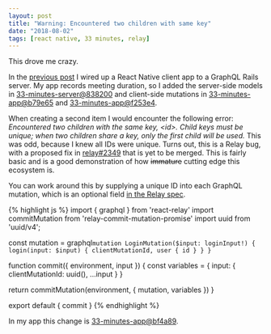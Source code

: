 ```yaml
---
layout: post
title: "Warning: Encountered two children with same key"
date: "2018-08-02"
tags: [react native, 33 minutes, relay]
---
```

This drove me crazy.

In the [previous post](/2018/08/01/wiring-up-a-react-native-client-to-a-rails-graphql-server.html) I wired up a React Native client app to a GraphQL Rails server. My app records meeting duration, so I added the server-side models in [33-minutes-server@838200](https://github.com/33-minutes/33-minutes-server/commit/8382006996c82eb267f25854739487f2e26bedc3) and client-side mutations in [33-minutes-app@b79e65](https://github.com/33-minutes/33-minutes-app/commit/b79e65ea0bb7bc1f6f3974004069a01588a7928d) and [33-minutes-app@f253e4](https://github.com/33-minutes/33-minutes-app/commit/f253e488b754f77df9ff050b7bd56ef7ed92a3b3).

When creating a second item I would encounter the following error: _Encountered two children with the same key, &lt;id&gt;. Child keys must be unique; when two children share a key, only the first child will be used._ This was odd, because I knew all IDs were unique. Turns out, this is a Relay bug, with a proposed fix in [relay#2349](https://github.com/facebook/relay/pull/2349) that is yet to be merged. This is fairly basic and is a good demonstration of how <strike>immature</strike> cutting edge this ecosystem is.

You can work around this by supplying a unique ID into each GraphQL mutation, which is an optional field [in the Relay spec](https://facebook.github.io/relay/graphql/mutations.htm).

{% highlight js %}
import { graphql } from 'react-relay'
import commitMutation from 'relay-commit-mutation-promise'
import uuid from 'uuid/v4';

const mutation = graphql`
  mutation LoginMutation($input: loginInput!) {
    login(input: $input) {
      clientMutationId,
      user {
        id
      }
    }
  }
`

function commit({ environment, input }) {
  const variables = {
    input: {
      clientMutationId: uuid(),
      ...input
    }
  }

  return commitMutation(environment, {
    mutation,
    variables
  })
}

export default {
  commit
}
{% endhighlight %}

In my app this change is [33-minutes-app@bf4a89](https://github.com/33-minutes/33-minutes-app/commit/bf4a89d2a53d2404a7a341bd8660f7873e8a2029).
